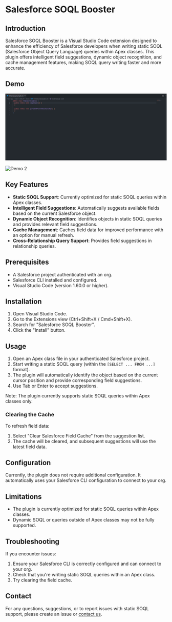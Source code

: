 # Salesforce SOQL Booster

## Introduction

Salesforce SOQL Booster is a Visual Studio Code extension designed to enhance the efficiency of Salesforce developers when writing static SOQL (Salesforce Object Query Language) queries within Apex classes. This plugin offers intelligent field suggestions, dynamic object recognition, and cache management features, making SOQL query writing faster and more accurate.

## Demo 
![Demo 1](https://raw.githubusercontent.com/dyncan/salesforce-vscode-soql-booster/main/images/SOQL_Booster-Demo1.gif)

![Demo 2](https://raw.githubusercontent.com/dyncan/salesforce-vscode-soql-booster/main/images/SOQL_Booster-Demo2.gif)

## Key Features

- **Static SOQL Support**: Currently optimized for static SOQL queries within Apex classes.
- **Intelligent Field Suggestions**: Automatically suggests available fields based on the current Salesforce object.
- **Dynamic Object Recognition**: Identifies objects in static SOQL queries and provides relevant field suggestions.
- **Cache Management**: Caches field data for improved performance with an option for manual refresh.
- **Cross-Relationship Query Support**: Provides field suggestions in relationship queries.

## Prerequisites

- A Salesforce project authenticated with an org.
- Salesforce CLI installed and configured.
- Visual Studio Code (version 1.60.0 or higher).

## Installation

1. Open Visual Studio Code.
2. Go to the Extensions view (Ctrl+Shift+X / Cmd+Shift+X).
3. Search for "Salesforce SOQL Booster".
4. Click the "Install" button.

## Usage

1. Open an Apex class file in your authenticated Salesforce project.
2. Start writing a static SOQL query (within the `[SELECT ... FROM ...]` format).
3. The plugin will automatically identify the object based on the current cursor position and provide corresponding field suggestions.
4. Use Tab or Enter to accept suggestions.

Note: The plugin currently supports static SOQL queries within Apex classes only.

### Clearing the Cache

To refresh field data:

1. Select "Clear Salesforce Field Cache" from the suggestion list.
2. The cache will be cleared, and subsequent suggestions will use the latest field data.

## Configuration

Currently, the plugin does not require additional configuration. It automatically uses your Salesforce CLI configuration to connect to your org.

## Limitations

- The plugin is currently optimized for static SOQL queries within Apex classes.
- Dynamic SOQL or queries outside of Apex classes may not be fully supported.

## Troubleshooting

If you encounter issues:

1. Ensure your Salesforce CLI is correctly configured and can connect to your org.
2. Check that you're writing static SOQL queries within an Apex class.
3. Try clearing the field cache.

## Contact

For any questions, suggestions, or to report issues with static SOQL support, please create an issue or [contact us](mailto:soql.booster@outlook.com).